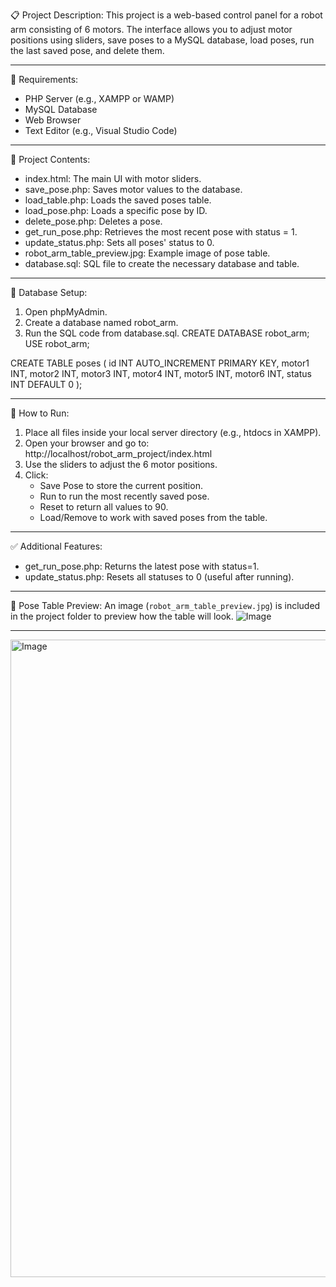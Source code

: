  📋 Project Description:
This project is a web-based control panel for a robot arm consisting of 6 motors. The interface allows you to adjust motor positions using sliders, save poses to a MySQL database, load poses, run the last saved pose, and delete them.

---
 🧰 Requirements:
- PHP Server (e.g., XAMPP or WAMP)
- MySQL Database
- Web Browser
- Text Editor (e.g., Visual Studio Code)
---
📁 Project Contents:
- index.html: The main UI with motor sliders.
- save_pose.php: Saves motor values to the database.
- load_table.php: Loads the saved poses table.
- load_pose.php: Loads a specific pose by ID.
- delete_pose.php: Deletes a pose.
- get_run_pose.php: Retrieves the most recent pose with status = 1.
- update_status.php: Sets all poses' status to 0.
- robot_arm_table_preview.jpg: Example image of pose table.
- database.sql: SQL file to create the necessary database and table.
---
 🧱 Database Setup:

1. Open phpMyAdmin.
2. Create a database named robot_arm.
3. Run the SQL code from database.sql.
CREATE DATABASE robot_arm;
USE robot_arm;

CREATE TABLE poses (
    id INT AUTO_INCREMENT PRIMARY KEY,
    motor1 INT,
    motor2 INT,
    motor3 INT,
    motor4 INT,
    motor5 INT,
    motor6 INT,
    status INT DEFAULT 0
);

---
🚀 How to Run:

1. Place all files inside your local server directory (e.g., htdocs in XAMPP).
2. Open your browser and go to:  
   http://localhost/robot_arm_project/index.html
3. Use the sliders to adjust the 6 motor positions.
4. Click:
   - Save Pose to store the current position.
   - Run to run the most recently saved pose.
   - Reset to return all values to 90.
   - Load/Remove to work with saved poses from the table.
---
 ✅ Additional Features:
- get_run_pose.php: Returns the latest pose with status=1.
- update_status.php: Resets all statuses to 0 (useful after running).
---
 📸 Pose Table Preview:
An image (`robot_arm_table_preview.jpg`) is included in the project folder to preview how the table will look.
![Image](https://github.com/user-attachments/assets/8080df7e-5fac-41c1-9fca-1efea2243097)

---

<img width="1920" height="1020" alt="Image" src="https://github.com/user-attachments/assets/dc1967ef-60bb-4711-af14-b6c01fd791cb" />


